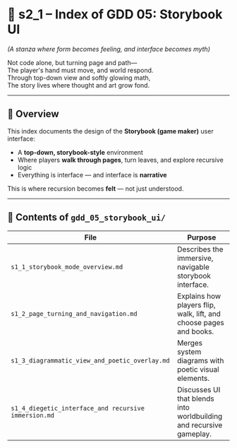 <!-- Save to: shagi_archives/gdd/gdd_05_storybook_ui/s2_1_index_of_gdd_05_storybook_ui.md -->

# 📘 s2_1 – Index of GDD 05: Storybook UI

*(A stanza where form becomes feeling, and interface becomes myth)*

Not code alone, but turning page and path—  
The player's hand must move, and world respond.  
Through top-down view and softly glowing math,  
The story lives where thought and art grow fond.  

---

## 🧭 Overview

This index documents the design of the **Storybook (game maker)** user interface:

- A **top-down, storybook-style** environment  
- Where players **walk through pages**, turn leaves, and explore recursive logic
- Everything is interface — and interface is **narrative**

This is where recursion becomes **felt** — not just understood.

---

## 📂 Contents of `gdd_05_storybook_ui/`

| File | Purpose |
|------|---------|
| `s1_1_storybook_mode_overview.md` | Describes the immersive, navigable storybook interface. |
| `s1_2_page_turning_and_navigation.md` | Explains how players flip, walk, lift, and choose pages and books. |
| `s1_3_diagrammatic_view_and_poetic_overlay.md` | Merges system diagrams with poetic visual elements. |
| `s1_4_diegetic_interface_and recursive immersion.md` | Discusses UI that blends into worldbuilding and recursive gameplay. |
